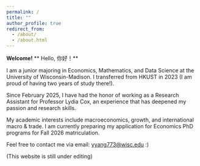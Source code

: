 ```yaml
---
permalink: /
title: ""
author_profile: true
redirect_from: 
  - /about/
  - /about.html
---
```


**Welcome!**
** Hello, 你好！**

I am a junior majoring in Economics, Mathematics, and Data Science at the University of Wisconsin-Madison. I transferred from HKUST in 2023 (I am proud of having two years of study there!).

Since February 2025, I have had the honor of working as a Research Assistant for Professor Lydia Cox, an experience that has deepened my passion and research skills.

My academic interests include macroeconomics, growth, and international macro & trade. I am currently preparing my application for Economics PhD programs for Fall 2026 matriculation.

Feel free to contact me via email: [yyang773@wisc.edu](mailto:yyang773@wisc.edu) :)

(This website is still under editing)
